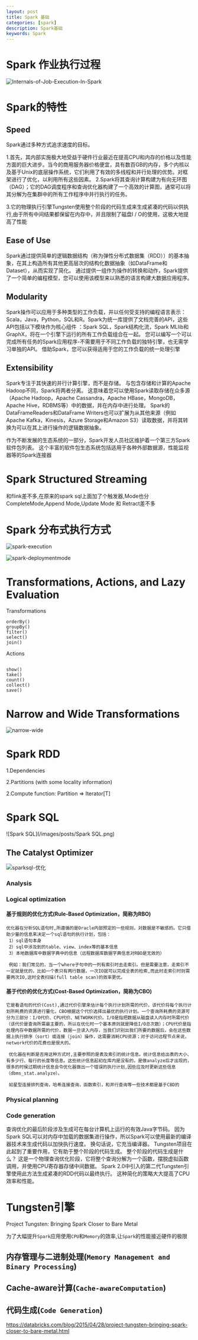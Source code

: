```yaml
---
layout: post
title: Spark 基础
categories: [spark]
description: Spark基础
keywords: Spark
---
```


# Spark 作业执行过程 

![Internals-of-Job-Execution-In-Spark](/images/posts/Internals-of-Job-Execution-In-Spark.jpg)

# Spark的特性

## Speed

Spark通过多种方式追求速度的目标。

1.首先，其内部实施极大地受益于硬件行业最近在提高CPU和内存的价格以及性能方面的巨大进步。当今的商用服务器价格便宜，具有数百GB的内存，多个内核以及基于Unix的底层操作系统，它们利用了有效的多线程和并行处理的优势。对框架进行了优化，以利用所有这些因素。
2.Spark将其查询计算构建为有向无环图（DAG）；它的DAG调度程序和查询优化器构建了一个高效的计算图，通常可以将其分解为在集群中的所有工作程序中并行执行的任务。

3.它的物理执行引擎Tungsten使用整个阶段的代码生成来生成紧凑的代码以供执行,由于所有中间结果都保留在内存中，并且限制了磁盘I / O的使用，这极大地提高了性能

## Ease of Use 

Spark通过提供简单的逻辑数据结构（称为弹性分布式数据集（RDD））的基本抽象，在其上构造所有其他更高层次的结构化数据抽象（如DataFrame和Dataset），从而实现了简化。 通过提供一组作为操作的转换和动作，Spark提供了一个简单的编程模型，您可以使用该模型来以熟悉的语言构建大数据应用程序。

## Modularity 

Spark操作可以应用于多种类型的工作负载，并以任何受支持的编程语言表示：Scala，Java，Python，SQL和R。Spark为统一库提供了文档完善的API，这些API包括以下模块作为核心组件 ：Spark SQL，Spark结构化流，Spark MLlib和GraphX，将在一个引擎下运行的所有工作负载组合在一起。
您可以编写一个可以完成所有任务的Spark应用程序-不需要用于不同工作负载的独特引擎，也无需学习单独的API。 借助Spark，您可以获得适用于您的工作负载的统一处理引擎

## Extensibility 

Spark专注于其快速的并行计算引擎，而不是存储。 与包含存储和计算的Apache Hadoop不同，Spark将两者分离。 这意味着您可以使用Spark读取存储在众多源（Apache Hadoop，Apache Cassandra，Apache HBase，MongoDB，Apache Hive，RDBMS等）中的数据，并在内存中进行处理。 Spark的DataFrameReaders和DataFrame Writers也可以扩展为从其他来源（例如Apache Kafka，Kinesis，Azure Storage和Amazon S3）读取数据，并将其转换为可以在其上进行操作的逻辑数据抽象。

作为不断发展的生态系统的一部分，Spark开发人员社区维护着一个第三方Spark软件包列表。 这个丰富的软件包生态系统包括适用于各种外部数据源，性能监视器等的Spark连接器

# Spark Structured Streaming 

和flink差不多,在原来的spark sql上面加了个触发器,Mode也分 CompleteMode,Append Mode,Update Mode 和 Retract差不多

# Spark 分布式执行方式

![spark-execution](/images/posts/spark-execution.png)



![spark-deploymentmode](/images/posts/spark-deploymentmode.png)



# Transformations, Actions, and Lazy Evaluation 

Transformations 

```
orderBy()
groupBy()
filter()
select()
join()
```



Actions 

```

show()
take()
count()
collect()
save()
```

# Narrow and Wide Transformations 

![narrow-wide](/images/posts/narrow-wide.png)

# Spark RDD

1.Dependencies 

2.Partitions (with some locality information) 

2.Compute function: Partition => Iterator[T] 

# Spark SQL

![Spark SQL](/images/posts/Spark SQL.png)

## The Catalyst Optimizer 

![sparksql-优化](/images/posts/sparksql-优化.png)

   ### Analysis 

   ### Logical optimization 

   #### 基于规则的优化方式(Rule-Based Optimization，简称为RBO)

    优化器在分析SQL语句时,所遵循的是Oracle内部预定的一些规则，对数据是不敏感的。它只借助少量的信息来决定一个sql语句的执行计划，包括：
     1）sql语句本身
     2）sql中涉及到的table、view、index等的基本信息
     3）本地数据库中数据字典中的信息（远程数据库数据字典信息对RBO是无效的）

     例如：我们常见的，当一个where子句中的一列有索引时去走索引。但是需要注意，走索引不一定就是优的，比如一个表只有两行数据，一次IO就可以完成全表的检索,而此时走索引时则需要两次IO,这时全表扫描(full table scan)的效率更优。 

   #### 基于代价的优化方式(Cost-Based Optimization，简称为CBO)

    它是看语句的代价(Cost),通过代价引擎来估计每个执行计划所需的代价，该代价将每个执行计划所耗费的资源进行量化，CBO根据这个代价选择出最优的执行计划。一个查询所耗费的资源可分为三部分：I/O代价、CPU代价、NETWORK代价。I/O是指把数据从磁盘读入内存时所需代价（该代价是查询所需最主要的，所以在优化时一个基本原则就是降低I/O总次数）；CPU代价是指处理内存中数据所需的代价，数据一旦读入内存，当我们识别出我们所要的数据后，会在这些数据上执行排序（sort）或连接（join）操作，这需要消耗CPU资源；对于访问远程节点来说，network代价的花费也是很大的。

     优化器在判断是否用这种方式时,主要参照的是表及索引的统计信息。统计信息给出表的大小、有多少行、每行的长度等信息。这些统计信息起初在库内是没有的，是做analyze后才出现的，很多的时侯过期统计信息会令优化器做出一个错误的执行计划,因些应及时更新这些信息（dbms_stat.analyze）。

     如星型连接排列查询，哈希连接查询，函数索引，和并行查询等一些技术都是基于CBD的

   ### Physical planning 

   ### Code generation         

   查询优化的最后阶段涉及生成可在每台计算机上运行的有效Java字节码。 因为Spark SQL可以对内存中加载的数据集进行操作，所以Spark可以使用最新的编译器技术来生成代码以加快执行速度。 换句话说，它充当编译器。 Tungsten项目在此起到了重要作用，它有助于整个阶段的代码生成。
   整个阶段的代码生成是什么？ 这是一个物理查询优化阶段，它将整个查询分解为一个函数，摆脱虚拟函数调用，并使用CPU寄存器存储中间数据。 Spark 2.0中引入的第二代Tungsten引擎使用此方法生成紧凑的RDD代码以最终执行。 这种简化的策略大大提高了CPU效率和性能。   

   # Tungsten引擎  

   Project Tungsten: Bringing Spark Closer to Bare Metal     

   

   为了大幅提升`Spark`应用使用`CPU`和`Memory`的效率,让`Spark`的性能接近硬件的极限     

   

   ## 内存管理与二进制处理(`Memory Management and Binary Processing`) 

   

   ## Cache-aware计算(`Cache-awareComputation`) 

   ## 代码生成(`Code Generation`)    

   
https://databricks.com/blog/2015/04/28/project-tungsten-bringing-spark-closer-to-bare-metal.html                       

   

